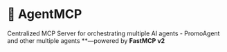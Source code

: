# 🧠 AgentMCP

Centralized MCP Server for orchestrating multiple AI agents - PromoAgent and other multiple agents **—powered by **FastMCP v2** 